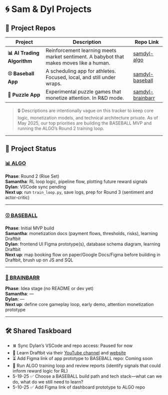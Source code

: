 # 🌀 Sam & Dyl Projects

## 🔗 Project Repos

| Project | Description | Repo Link |
|--------|-------------|-----------|
| **📊 AI Trading Algorithm** | Reinforcement learning meets market sentiment. A babybot that makes moves like a human. | [samdyl-algo](https://github.com/samanthajyee/samdyl-algo) |
| **⚾ Baseball App** | A scheduling app for athletes. Focused, local, and still under wraps. | [samdyl-baseball](https://github.com/samanthajyee/samdyl-baseball) |
| **🧩 Puzzle App** | Experimental puzzle games that monetize attention. In R&D mode. | [samdyl-brainbarr](https://github.com/samanthajyee/samdyl-brainbarr) |

> 🔒 Descriptions are intentionally vague on this tracker to keep core logic, monetization models, and technical architecture private. As of May 2025, our top priorities are building the BASEBALL MVP and running the ALGO’s Round 2 training loop.

---

## 🚦 Project Status

### [📊 ALGO](https://github.com/samanthajyee/samdyl-algo) 
**Phase**: Round 2 (Rise Set)  
**Samantha**: RL loop logic, pipeline flow, plotting future reward signals  
**Dylan**: VSCode sync pending    
**Next up**: run `train_loop.py`, save logs, prep for Round 3 (sentiment and actor-critic)

---

### [⚾️ BASEBALL](https://github.com/samanthajyee/samdyl-baseball) 
**Phase**: Initial MVP build  
**Samantha**: monetization docs (payment flows, thresholds, risks), learning Draftbit  
**Dylan**: frontend UI Figma prototype(s), database schema diagram, learning Draftbit  
**Next up**: map booking flow on paper/Google Docs/Figma before building in Draftbit, brush up on JS and SQL

---

### [🧩 BRAINBARR](https://github.com/samanthajyee/samdyl-brainbarr) 
**Phase**: Idea stage (no README or dev yet)  
**Samantha**: —  
**Dylan**: —  
**Next up**: define core gameplay loop, early demo, attention monetization prototype

---

## 🛠️ Shared Taskboard

- ⏸️ Sync Dylan’s VSCode and repo access: Paused for now  
- 📖 Learn Draftbit via their [YouTube channel](https://www.youtube.com/@Draftbit/videos) and [website](https://docs.draftbit.com/docs/welcome-to-draftbit)  
- ⏳ Add Figma link of app prototype to BASEBALL repo: Coming soon  
- 🧪 Run ALGO training loop and review reports (identify signals that could inform reward logic for RL)  
- 5-19-25 ✅ Choose a BASEBALL build path and tech stack—what can we do, what do we still need to learn?  
- 5-10-25 ✅ Add Figma link of dashboard prototype to ALGO repo  
